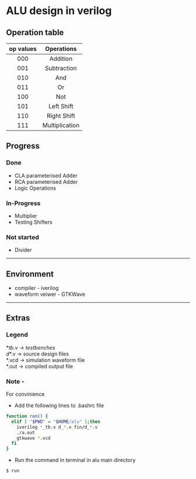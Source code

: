 # ALU design in verilog  

## Operation table
| op values   | Operations    |
| :-: | :-: |
| 000 | Addition |
| 001 | Subtraction |
| 010 | And |
| 011 | Or |
| 100 | Not |
| 101 | Left Shift |
| 110 | Right Shift |
| 111 | Multiplication |


## Progress
### Done
- CLA parameterised Adder
- RCA parameterised Adder
- Logic Operations

### In-Progress
- Multiplier
- Testing Shifters

### Not started
- Divider

--- 

## Environment
- compiler - iverilog  
- waveform veiwer - GTKWave

--- 

## Extras
### Legend
\*_tb.v -> testbenches  
d_*.v -> source design files  
*.vcd -> simulation waveform file  
*.out -> compiled output file    

### Note -  
For convinience  
- Add the following lines to .bashrc file
```sh
function run() {
  elif [ "$PWD" = "$HOME/alu" ];then
    iverilog *_tb.v d_*.v fin/d_*.v
    ./a.out
    gtkwave *.vcd
  fi
}

```
- Run the command in terminal in alu main directory
```
$ run
```
